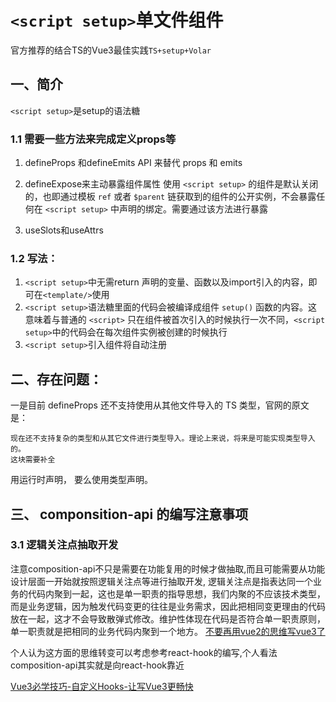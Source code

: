 # `<script setup>`单文件组件
  官方推荐的结合TS的Vue3最佳实践`TS+setup+Volar`

## 一、简介
  `<script setup>`是setup的语法糖
  
### 1.1 需要一些方法来完成定义props等
  1. defineProps 和defineEmits API 来替代 props 和 emits
  2. defineExpose来主动暴露组件属性
     使用 `<script setup>` 的组件是默认关闭的，也即通过模板 `ref` 或者 `$parent` 链获取到的组件的公开实例，不会暴露任何在 `<script setup>` 中声明的绑定。需要通过该方法进行暴露
    
  3. useSlots和useAttrs
  
### 1.2  写法：
  1. `<script setup>`中无需return 声明的变量、函数以及import引入的内容，即可在`<template/>`使用
  2. `<script setup>`语法糖里面的代码会被编译成组件 `setup()` 函数的内容。这意味着与普通的 `<script>` 只在组件被首次引入的时候执行一次不同，`<script setup>`中的代码会在每次组件实例被创建的时候执行
  3. `<script setup>`引入组件将自动注册


## 二、存在问题：
   一是目前 defineProps 还不支持使用从其他文件导入的 TS 类型，官网的原文是：

    现在还不支持复杂的类型和从其它文件进行类型导入。理论上来说，将来是可能实现类型导入的。
    这块需要补全

  用运行时声明，
  要么使用类型声明。


## 三、 componsition-api 的编写注意事项
 
  ### 3.1  逻辑关注点抽取开发
  注意composition-api不只是需要在功能复用的时候才做抽取,而且可能需要从功能设计层面一开始就按照逻辑关注点等进行抽取开发,
  逻辑关注点是指表达同一个业务的代码内聚到一起，这也是单一职责的指导思想，我们内聚的不应该技术类型，而是业务逻辑，因为触发代码变更的往往是业务需求，因此把相同变更理由的代码放在一起，这才不会导致散弹式修改。维护性体现在代码是否符合单一职责原则，单一职责就是把相同的业务代码内聚到一个地方。
  [不要再用vue2的思维写vue3了](https://juejin.cn/post/6946387745208172558#heading-1)
  
  个人认为这方面的思维转变可以考虑参考react-hook的编写,个人看法composition-api其实就是向react-hook靠近
  
  [Vue3必学技巧-自定义Hooks-让写Vue3更畅快](https://juejin.cn/post/7083401842733875208)